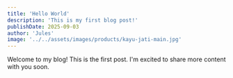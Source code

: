 ```yaml
---
title: 'Hello World'
description: 'This is my first blog post!'
publishDate: 2025-09-03
author: 'Jules'
image: '../../assets/images/products/kayu-jati-main.jpg'
---
```


Welcome to my blog! This is the first post. I'm excited to share more content with you soon.
